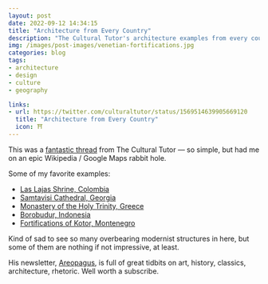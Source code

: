 ```yaml
---
layout: post
date: 2022-09-12 14:34:15
title: "Architecture from Every Country"
description: "The Cultural Tutor's architecture examples from every country."
img: /images/post-images/venetian-fortifications.jpg
categories: blog
tags:
- architecture
- design
- culture
- geography

links:
- url: https://twitter.com/culturaltutor/status/1569514639905669120
  title: "Architecture from Every Country"
  icon: ⛩
---
```


This was a [fantastic thread](https://twitter.com/culturaltutor/status/1569514639905669120 "Architecture examples from every country") from The Cultural Tutor — so simple, but had me on an epic Wikipedia / Google Maps rabbit hole.  

Some of my favorite examples:

- [Las Lajas Shrine, Colombia](https://en.wikipedia.org/wiki/Las_Lajas_Shrine)  
- [Samtavisi Cathedral, Georgia](https://en.wikipedia.org/wiki/Samtavisi_Cathedral)  
- [Monastery of the Holy Trinity, Greece](https://en.wikipedia.org/wiki/Monastery_of_the_Holy_Trinity,_Meteora)  
- [Borobudur, Indonesia](https://en.wikipedia.org/wiki/Borobudur)  
- [Fortifications of Kotor, Montenegro](https://en.wikipedia.org/wiki/Fortifications_of_Kotor)  

Kind of sad to see so many overbearing modernist structures in here, but some of them are nothing if not impressive, at least.  

His newsletter, [Areopagus](https://culturaltutor.com/areopagus "Areopagus Newsletter"), is full of great tidbits on art, history, classics, architecture, rhetoric. Well worth a subscribe.  
